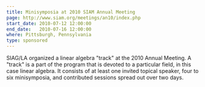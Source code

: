 ```yaml
---
title: Minisymposia at 2010 SIAM Annual Meeting
page: http://www.siam.org/meetings/an10/index.php
start_date: 2010-07-12 12:00:00
end_date:   2010-07-16 12:00:00
where: Pittsburgh, Pennsylvania
type: sponsored
---
```


SIAG/LA organized a linear algebra "track" at the 2010 Annual Meeting.
A "track" is a part of the program that is devoted to a particular
field, in this case linear algebra. It consists of at least one
invited topical speaker, four to six minisymposia, and contributed
sessions spread out over two days.

